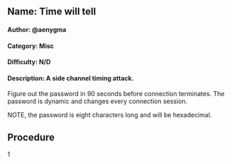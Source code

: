 
## Name: Time will tell
#### Author: @aenygma
#### Category: Misc
#### Difficulty: N/D
#### Description: A side channel timing attack.
Figure out the password in 90 seconds before connection terminates.
The password is dynamic and changes every connection session.

NOTE, the password is eight characters long and will be hexadecimal.

## Procedure
1


